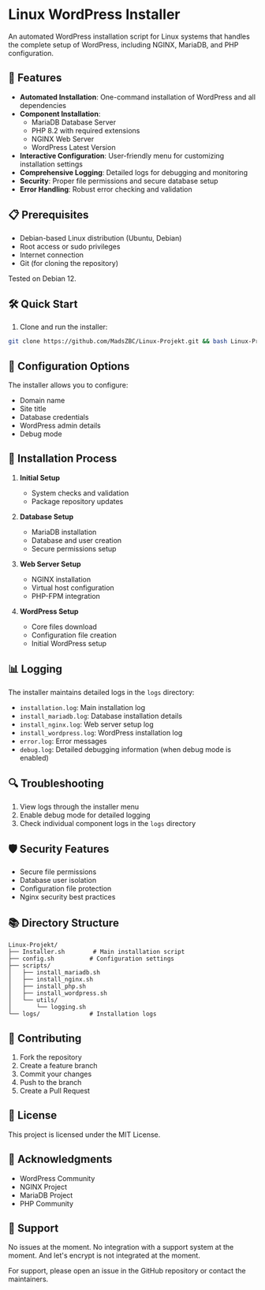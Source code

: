 # Linux WordPress Installer

An automated WordPress installation script for Linux systems that handles the complete setup of WordPress, including NGINX, MariaDB, and PHP configuration.

## 🚀 Features

- **Automated Installation**: One-command installation of WordPress and all dependencies
- **Component Installation**:
  - MariaDB Database Server
  - PHP 8.2 with required extensions
  - NGINX Web Server
  - WordPress Latest Version
- **Interactive Configuration**: User-friendly menu for customizing installation settings
- **Comprehensive Logging**: Detailed logs for debugging and monitoring
- **Security**: Proper file permissions and secure database setup
- **Error Handling**: Robust error checking and validation

## 📋 Prerequisites

- Debian-based Linux distribution (Ubuntu, Debian)
- Root access or sudo privileges
- Internet connection
- Git (for cloning the repository)

Tested on Debian 12.

## 🛠️ Quick Start

1. Clone and run the installer:

```bash
git clone https://github.com/MadsZBC/Linux-Projekt.git && bash Linux-Projekt/Installer.sh
```

## 📝 Configuration Options

The installer allows you to configure:

- Domain name
- Site title
- Database credentials
- WordPress admin details
- Debug mode

## 🔧 Installation Process

1. **Initial Setup**
   - System checks and validation
   - Package repository updates

2. **Database Setup**
   - MariaDB installation
   - Database and user creation
   - Secure permissions setup

3. **Web Server Setup**
   - NGINX installation
   - Virtual host configuration
   - PHP-FPM integration

4. **WordPress Setup**
   - Core files download
   - Configuration file creation
   - Initial WordPress setup

## 📊 Logging

The installer maintains detailed logs in the `logs` directory:
- `installation.log`: Main installation log
- `install_mariadb.log`: Database installation details
- `install_nginx.log`: Web server setup log
- `install_wordpress.log`: WordPress installation log
- `error.log`: Error messages
- `debug.log`: Detailed debugging information (when debug mode is enabled)

## 🔍 Troubleshooting

1. View logs through the installer menu
2. Enable debug mode for detailed logging
3. Check individual component logs in the `logs` directory

## 🛡️ Security Features

- Secure file permissions
- Database user isolation
- Configuration file protection
- Nginx security best practices

## 📚 Directory Structure

```
Linux-Projekt/
├── Installer.sh        # Main installation script
├── config.sh          # Configuration settings
├── scripts/
│   ├── install_mariadb.sh
│   ├── install_nginx.sh
│   ├── install_php.sh
│   ├── install_wordpress.sh
│   └── utils/
│       └── logging.sh
└── logs/              # Installation logs
```

## 🤝 Contributing

1. Fork the repository
2. Create a feature branch
3. Commit your changes
4. Push to the branch
5. Create a Pull Request

## 📄 License

This project is licensed under the MIT License.

## 🙏 Acknowledgments

- WordPress Community
- NGINX Project
- MariaDB Project
- PHP Community

## 📧 Support

No issues at the moment.
No integration with a support system at the moment. And let's encrypt is not integrated at the moment.

For support, please open an issue in the GitHub repository or contact the maintainers.
